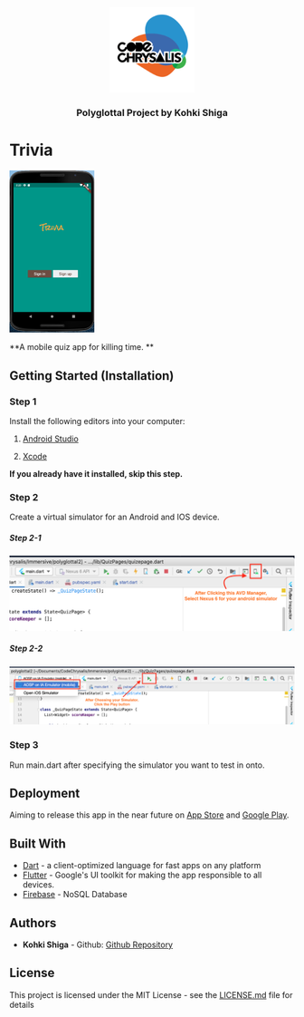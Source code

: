 <p align="center">
 <img width=150px height=px src="./cc.png"/>
</p>

<h3 align="center">Polyglottal Project by Kohki Shiga</h3>

# Trivia
<p align="left">
 <img width=150px height=px src="./trivia-welcome.png"/>
</p>

**A mobile quiz app for killing time. **

## Getting Started (Installation)

### Step 1
Install the following editors into your computer:
1) [Android Studio](https://developer.android.com/studio) 

2) [Xcode](https://developer.apple.com/xcode/)

**If you already have it installed, skip this step.**

### Step 2
Create a virtual simulator for an Android and IOS device.

<h5 align="left">Step 2-1</h5>
<p align="center">
 <img width=600px height=px src="./simulator-pic.png"/>
</p>

<h5 align="left">Step 2-2</h5>
<p align="center">
 <img width=600px height=px src="./device-pic.png"/>
</p>

### Step 3
Run main.dart after specifying the simulator you want to test in onto.

## Deployment

 Aiming to release this app in the near future on [App Store](https://www.apple.com/ios/app-store/) and [Google Play](https://play.google.com/store?hl=en).

## [](https://gist.github.com/PurpleBooth/109311bb0361f32d87a2#built-with)Built With

-   [Dart](https://dart.dev/])  - a client-optimized language for fast apps on any platform
-   [Flutter](https://flutter.dev/?gclid=Cj0KCQjwwr32BRD4ARIsAAJNf_1BW0LYyjc_h_-iRFMvO-C4N5n0oj9GCurPDwSVcrF_hnAMObsf6-saAsxyEALw_wcB&gclsrc=aw.ds) - Google's UI toolkit for making the app responsible to all devices.
- [Firebase](https://firebase.google.com/) - NoSQL Database

## Authors
-   ****Kohki Shiga****  -  Github: [Github Repository]([https://github.com/CarlosIUSalazar](https://github.com/CarlosIUSalazar))


## License

This project is licensed under the MIT License - see the  [LICENSE.md](https://gist.github.com/PurpleBooth/LICENSE.md)  file for details
